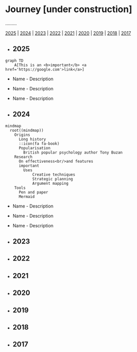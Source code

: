 # Journey [under construction]

.........

[2025](#2025) | [2024](#2025) | [2023](#2023) | [2022](#2022) | [2021](#2021) | [2020](#2020) | [2019](#2019) | [2018](#2018) | [2017](#2017)

+ ## 2025

```mermaid
graph TD
    A[This is an <b>important</b> <a href='https://google.com'>link</a>]
```
 + Name - Description
 + Name - Description
 + Name - Description

+ ## 2024

```mermaid
mindmap
  root((mindmap))
    Origins
      Long history
      ::icon(fa fa-book)
      Popularisation
        British popular psychology author Tony Buzan
    Research
      On effectiveness<br/>and features
      important
        Uses
            Creative techniques
            Strategic planning
            Argument mapping
    Tools
      Pen and paper
      Mermaid
```
 + Name - Description
 + Name - Description
 + Name - Description

+ ## 2023

+ ## 2022

+ ## 2021

+ ## 2020

+ ## 2019

+ ## 2018

+ ## 2017
